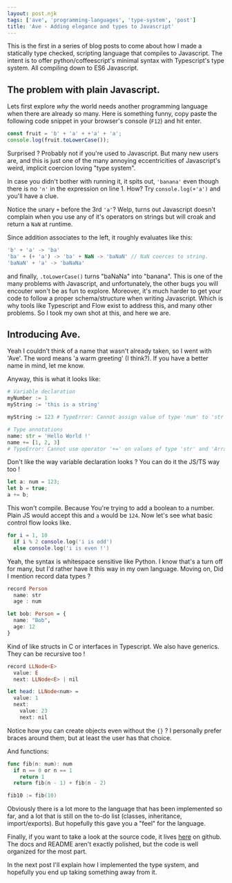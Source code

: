 ```yaml
---
layout: post.njk
tags: ['ave', 'programming-languages', 'type-system', 'post']
title: 'Ave - Adding elegance and types to Javascript'
---
```


This is the first in a series of blog posts to come about how I made a statically type checked, scripting
language that compiles to Javascript. The intent is to offer python/coffeescript's minimal syntax
with Typescript's type system. All compiling down to ES6 Javascript.

## The problem with plain Javascript.

Lets first explore _why_ the world needs another programming language when there are already so many.
Here is something funny, copy paste the following code snippet in your browser's console (`F12`) and
hit enter.

```js
const fruit = 'b' + 'a' + +'a' + 'a';
console.log(fruit.toLowerCase());
```

Surprised ?
Probably not if you're used to Javascript. But many new users are, and this is just one of the many annoying eccentricities
of Javascript's weird, implicit coercion loving "type system".

In case you didn't bother with running it, it spits out, `'banana'` even though there is no `'n'` in the expression on line 1.
How? Try `console.log(+'a')` and you'll have a clue.

Notice the unary `+` before the 3rd `'a'`? Welp, turns out Javascript doesn't complain when you use any of it's operators on
strings but will croak and return a `NaN` at runtime.

Since addition associates to the left, it roughly evaluates like this:

```js
'b' + 'a' -> 'ba'
'ba' + (+ 'a') -> 'ba' + NaN -> 'baNaN' // NaN coerces to string.
'baNaN' + 'a' -> 'baNaNa'
```

and finally, `.toLowerCase()` turns "baNaNa" into "banana". This is one of the many problems with Javascript,
and unfortunately, the other bugs you will encouter won't be as fun to explore. Moreover, it's much harder to get your code to
follow a proper schema/structure when writing Javascript. Which is why tools like Typescript and Flow exist to address this, and many other
problems. So I took my own shot at this, and here we are.

## Introducing Ave.

Yeah I couldn't think of a name that wasn't already taken, so I went with 'Ave'. The word means 'a warm greeting' (I think?).
If you have a better name in mind, let me know.

Anyway, this is what it looks like:

```py
# Variable declaration
myNumber := 1
myString := 'this is a string'

myString := 123 # TypeError: Cannot assign value of type 'num' to 'str'.

# Type annotations
name: str = 'Hello World !'
name += [1, 2, 3]
# TypeError: Cannot use operator '+=' on values of type 'str' and 'Array<num>'
```

Don't like the way variable declaration looks ? You can do it the JS/TS way too !

```ts
let a: num = 123;
let b = true;
a += b;
```

This won't compile. Because You're trying to add a boolean to a number.
Plain JS would accept this and `a` would be `124`. Now let's see what basic control flow looks like.

```lua
for i = 1, 10
  if i % 2 console.log('i is odd')
  else console.log('i is even !')
```

Yeah, the syntax is whitespace sensitive like Python. I know that's a turn off for many, but I'd
rather have it this way in my own language. Moving on,
Did I mention record data types ?

```hs
record Person
  name: str
  age : num

let bob: Person = {
  name: "Bob",
  age: 12
}
```

Kind of like structs in C or interfaces in Typescript.
We also have generics.
They can be recursive too !

```hs
record LLNode<E>
  value: E
  next: LLNode<E> | nil

let head: LLNode<num> =
  value: 1
  next:
    value: 23
    next: nil
```

Notice how you can create objects even without the `{}` ? I personally prefer braces around them,
but at least the user has that choice.

And functions:

```go
func fib(n: num): num
  if n == 0 or n == 1
    return 1
  return fib(n - 1) + fib(n - 2)

fib10 := fib(10)
```

Obviously there is a lot more to the language that has been implemented so far,
and a lot that is still on the to-do list (classes, inheritance, import/exports). But hopefully
this gave you a "feel" for the language.

Finally, if you want to take a look at the source code, it lives [here](https://github.com/srijan-paul/AveTS) on github.
The docs and README aren't exactly polished, but the code is well organized for the most part.

In the next post I'll explain how I implemented the type system, and hopefully you end up taking something away from it.
